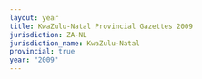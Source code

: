 ```yaml
---
layout: year
title: KwaZulu-Natal Provincial Gazettes 2009
jurisdiction: ZA-NL
jurisdiction_name: KwaZulu-Natal
provincial: true
year: "2009"
---
```

